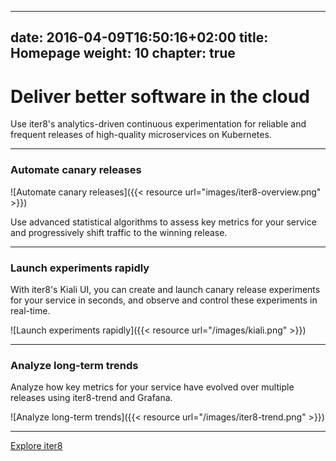 
---
date: 2016-04-09T16:50:16+02:00
title: Homepage
weight: 10
chapter: true
---

# Deliver better software in the cloud

Use iter8's analytics-driven continuous experimentation for reliable and frequent releases of high-quality microservices on Kubernetes.

***

### Automate canary releases

![Automate canary releases]({{< resource url="images/iter8-overview.png" >}})

Use advanced statistical algorithms to assess key metrics for your service and progressively shift traffic to the winning release.

***

### Launch experiments rapidly

With iter8's Kiali UI, you can create and launch canary release experiments for your service in seconds, and observe and control these experiments in real-time.

![Launch experiments rapidly]({{< resource url="/images/kiali.png" >}})

***

### Analyze long-term trends

Analyze how key metrics for your service have evolved over multiple releases using iter8-trend and Grafana.

![Analyze long-term trends]({{< resource url="/images/iter8-trend.png" >}})

***

[Explore iter8](/introduction/about/)